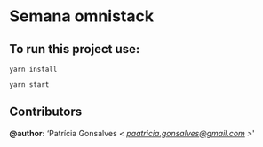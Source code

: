 # Semana omnistack


## To run this project use:
```
yarn install

yarn start
```

## Contributors

**@author:** ‘Patrícia Gonsalves *< [paatricia.gonsalves@gmail.com](mailto:paatricia.gonsalves@gmail.com) >*' 



